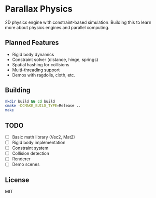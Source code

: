 # Parallax Physics

2D physics engine with constraint-based simulation. Building this to learn more about physics engines and parallel computing.

## Planned Features

- Rigid body dynamics
- Constraint solver (distance, hinge, springs)
- Spatial hashing for collisions
- Multi-threading support
- Demos with ragdolls, cloth, etc.

## Building

```bash
mkdir build && cd build
cmake -DCMAKE_BUILD_TYPE=Release ..
make
```

## TODO
- [ ] Basic math library (Vec2, Mat2)
- [ ] Rigid body implementation
- [ ] Constraint system
- [ ] Collision detection
- [ ] Renderer
- [ ] Demo scenes

## License
MIT
